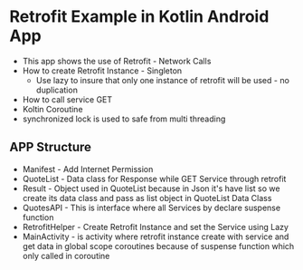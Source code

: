 # Retrofit Example in Kotlin Android App
- This app shows the use of Retrofit - Network Calls
- How to create Retrofit Instance - Singleton
  - Use lazy to insure that only one instance of retrofit will be used - no duplication
- How to call service GET
- Koltin Coroutine
- synchronized lock is used to safe from multi threading

## APP Structure
- Manifest - Add Internet Permission
- QuoteList - Data class for Response while GET Service through retrofit
- Result - Object used in QuoteList because in Json it's have list so we create its data class and pass as list object in QuoteList Data Class
- QuotesAPI - This is interface where all Services by declare suspense function
- RetrofitHelper - Create Retrofit Instance and set the Service using Lazy
- MainActivity - is activity where retrofit instance create with service and get data in global scope coroutines because of suspense function which only called in coroutine
